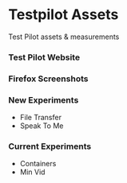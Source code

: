 # Testpilot Assets
Test Pilot assets &amp; measurements

### Test Pilot Website

### Firefox Screenshots

### New Experiments
- File Transfer
- Speak To Me

### Current Experiments
- Containers
- Min Vid

